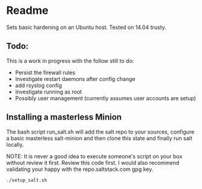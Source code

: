 # Readme

Sets basic hardening on an Ubuntu host. Tested on 14.04 trusty.


## Todo:

This is a work in progress with the follow still to do:

* Persist the firewall rules
* Investigate restart daemons after config change
* add rsyslog config
* Investigate running as root
* Possibly user management (currently assumes user accounts are setup)


## Installing a masterless Minion

The bash script run_salt.sh will add the salt repo to your sources, configure a basic masterless salt-minion and then clone this state and finally run salt locally. 

NOTE: It is never a good idea to execute someone's script on your box without review it first. Review this code first. I would also recommend validating your happy with the repo.saltstack.com gpg key.

```
./setup_salt.sh
```
